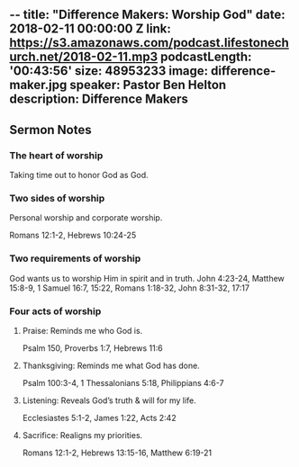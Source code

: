 --
title: "Difference Makers: Worship God"
date: 2018-02-11 00:00:00 Z
link: https://s3.amazonaws.com/podcast.lifestonechurch.net/2018-02-11.mp3
podcastLength: '00:43:56'
size: 48953233
image: difference-maker.jpg
speaker: Pastor Ben Helton
description: Difference Makers
---

## Sermon Notes

### The heart of worship

Taking time out to honor God as God.

### Two sides of worship

Personal worship and corporate worship.

Romans 12:1-2, Hebrews 10:24-25

### Two requirements of worship

God wants us to worship Him in spirit and in truth.
John 4:23-24, Matthew 15:8-9, 1 Samuel 16:7, 15:22, Romans 1:18-32, John 8:31-32, 17:17

### Four acts of worship

1. Praise: Reminds me who God is.

    Psalm 150, Proverbs 1:7, Hebrews 11:6

2. Thanksgiving: Reminds me what God has done.

    Psalm 100:3-4, 1 Thessalonians 5:18, Philippians 4:6-7

3. Listening: Reveals God’s truth & will for my life.

    Ecclesiastes 5:1-2, James 1:22, Acts 2:42

4. Sacrifice: Realigns my priorities.

    Romans 12:1-2, Hebrews 13:15-16, Matthew 6:19-21
